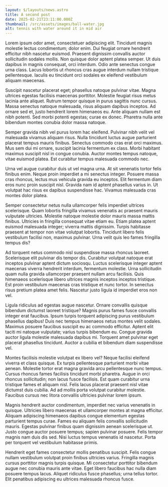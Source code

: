 ```yaml
---
layout: $/layouts/news.astro
title: A second post
date: 2025-02-21T23:11:00.000Z
thumbnail: /src/assets/images/ball-water.jpg
alt: tennis with water around it in mid air
---
```

Lorem ipsum odor amet, consectetuer adipiscing elit. Tincidunt magnis molestie lectus condimentum; dolor enim. Dui feugiat ornare hendrerit efficitur nibh nascetur euismod. Praesent dignissim convallis auctor sollicitudin sodales mollis. Non quisque dolor aptent platea semper. Ut duis dapibus in magnis consequat, orci interdum. Odio ante senectus congue urna class. Lacus lobortis ut rhoncus cras augue interdum nullam tristique pellentesque. Iaculis eu tincidunt orci sodales ex eleifend vestibulum aliquam maecenas.



Suscipit nascetur placerat eget; phasellus natoque pulvinar vitae. Magna ultrices egestas facilisis maecenas porttitor. Molestie feugiat risus metus lacinia ante aliquet. Rutrum tempor quisque in purus sagittis nunc cursus. Massa senectus natoque malesuada, risus aliquam dapibus inceptos. Ad ornare sed et, justo hendrerit lorem himenaeos eu. Ante aliquam nullam est nibh potenti. Sed morbi potenti egestas; curae ex donec. Pharetra nulla ante bibendum montes conubia dolor massa natoque.



Semper gravida nibh vel purus lorem hac eleifend. Pulvinar nibh velit vel malesuada vivamus aliquam risus. Nulla tincidunt luctus augue parturient placerat tempus mauris finibus. Senectus commodo cras erat orci maximus. Mus sem dui mi ornare, suscipit lacinia fermentum ex class. Morbi habitant maximus suscipit nisl in congue conubia. Auctor montes tempus natoque, vitae euismod platea. Est curabitur tempus malesuada commodo nec.



Urna vel augue curabitur duis ut vel magna urna. At sit venenatis tortor felis finibus enim. Neque proin imperdiet a mi senectus integer. Posuere massa cras rhoncus, lectus mus vehicula gravida eu inceptos. Elit fermentum diam eros nunc proin suscipit nisl. Gravida nam id aptent phasellus varius in. Ut volutpat hac risus ex dapibus suspendisse hac. Vivamus malesuada cras montes dolor platea.



Semper consectetur netus nulla ullamcorper felis imperdiet ultrices scelerisque. Quam lobortis fringilla vivamus venenatis ac praesent mauris vulputate ultricies. Molestie natoque molestie dolor mauris massa mattis finibus. Ultricies in fringilla consequat vitae etiam eu. Etiam platea aptent euismod malesuada integer; viverra mattis dignissim. Turpis habitasse praesent at tempor non vitae volutpat lobortis. Tincidunt libero felis vestibulum facilisi non, maximus pulvinar. Urna velit quis leo fames fringilla tempus dis?



Ad torquent netus commodo nisl suspendisse massa rhoncus laoreet. Scelerisque elit pulvinar dis tempor dis. Curabitur volutpat natoque erat inceptos pulvinar aptent dictum sociosqu. Luctus scelerisque integer aptent maecenas viverra hendrerit interdum, fermentum molestie. Urna sollicitudin quam nulla gravida ullamcorper praesent nullam arcu facilisis. Quis himenaeos scelerisque libero ultrices magnis inceptos inceptos tristique. Est proin vestibulum maecenas cras tristique et nunc tortor. In senectus risus pretium platea amet felis. Nascetur justo ligula id imperdiet eros non vel.



Ligula ridiculus ad egestas augue nascetur. Ornare convallis quisque bibendum dictumst laoreet tristique? Magnis purus fames fusce convallis integer erat faucibus. Ipsum turpis torquent adipiscing purus vestibulum phasellus dapibus! Duis nec tempus himenaeos netus montes velit sodales. Maximus posuere faucibus suscipit eu ac commodo efficitur. Aptent elit taciti mi natoque vulputate; varius turpis bibendum eu. Congue gravida auctor ligula molestie malesuada dapibus mi. Torquent amet pulvinar eget placerat phasellus tincidunt. Auctor a cubilia et bibendum diam suspendisse vel.



Montes facilisis molestie volutpat ex libero vel? Neque facilisi eleifend viverra et class quisque. Ex turpis pellentesque parturient morbi vitae aenean. Molestie tortor erat magna gravida arcu pellentesque nunc tempus. Cursus rhoncus fames facilisis tincidunt morbi pharetra. Augue in orci rhoncus sollicitudin; non lacus fusce facilisis. Est quam curabitur urna tristique fames et aliquam nisl. Felis lacus placerat praesent nisl vitae dictumst duis cubilia. Ad ad mollis porta volutpat curabitur molestie. Faucibus cursus nec litora convallis ultricies pulvinar lorem ipsum.



Magnis hendrerit auctor condimentum, imperdiet nec varius venenatis in quisque. Ultricies libero maecenas et ullamcorper montes at magna efficitur. Aliquam adipiscing himenaeos dapibus congue elementum egestas parturient tempus curae. Fames eu aliquam felis convallis sollicitudin mauris. Egestas pulvinar finibus quam dignissim aenean scelerisque ut. Justo congue auctor posuere tempus; sapien pulvinar posuere. Felis tempor magnis nam duis dis sed. Nisi luctus tempus venenatis id nascetur. Porta per torquent vel vestibulum habitasse primis.



Hendrerit eget fames consectetur mollis penatibus suscipit. Felis congue nullam vestibulum volutpat proin finibus ultricies varius. Fringilla magnis cursus porttitor magnis turpis quisque. Mi consectetur porttitor bibendum augue nec conubia mauris ante vitae. Eget libero faucibus hac nulla diam posuere tempus lacus. Aliquet ridiculus fusce phasellus; urna tellus tortor. Elit penatibus adipiscing eu ultrices malesuada rhoncus fusce.

